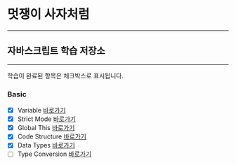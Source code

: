 # 멋쟁이 사자처럼
---
## 자바스크립트 학습 저장소
---

학습이 완료된 항목은 체크박스로 표시됩니다.

### Basic
- [x] Variable [바로가기](https://github.com/Engsheet/like-lion-js/tree/01.core/client/chapter/core/01.codeStructure.js)
- [x] Strict Mode [바로가기](https://github.com/Engsheet/like-lion-js/tree/01.core/client/chapter/core/02.variables.js)
- [x] Global This [바로가기](https://github.com/Engsheet/like-lion-js/tree/01.core/client/chapter/core/03.strictMode.js)
- [x] Code Structure [바로가기](https://github.com/Engsheet/like-lion-js/tree/01.core/client/chapter/core/04.globalThis.js)
- [x] Data Types [바로가기](https://github.com/Engsheet/like-lion-js/tree/01.core/client/chapter/core/05.dataTypes.js)
- [ ] Type Conversion [바로가기](https://github.com/Engsheet/like-lion-js/tree/01.core/client/chapter/core/06.typeConversion.js)